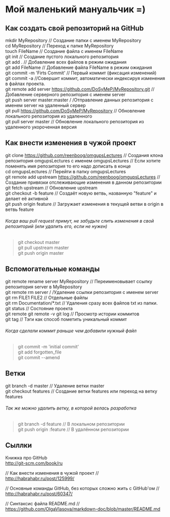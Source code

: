 Мой маленький мануальчик =)
============

Как создать свой репозиторий на GitHub
-------------------------
mkdir MyRepository // Создание папки с именем MyRepository <br/>
cd MyRepository // Переход к папке MyRepository <br/>
touch FileName // Создание файла с именем FileName <br/>
git init // Создание пустого локального репозитория <br/>
git add . // Добавление всех файлов в режим ожидания <br/>
git add FileName // Добавление файла FileName в режим ожидания <br/>
git commit -m 'Firts Commit' // Первый коммит (фиксация изменений) <br/>
git commit -a //Совершит коммит, автоматически индексируя изменения в файлах проекта. <br/>
git remote add server https://github.com/DoSyMeP/MyRepository.git // Добавление серверного репозитория с именем server <br/>
git push server master:master / /Отправление данных репозитория с именем server на удаленный сервер <br/>
git pull https://github.com/DoSyMeP/MyRepository // Обновление локального репозитория из удаленного <br/>
git pull server master // Обновление локального репозитория из удаленного укороченная версия <br/>

Как внести изменения в чужой проект
-------------------------
git clone https://github.com/reenboog/omgupsLectures // Создания клона репозитория omgupsLectures c именем omgupsLectures
// Eсли хотите поменять имя репозитория то его надо дописать в конце <br/>
cd omgupsLectures // Перейти в папку omgupsLectures <br/>
git remote add upstream https://github.com/reenboog/omgupsLectures // Создание привязки отслеживающие изменения в данном репозитории <br/>
git fetch upstream // Обновление upstream <br/>
git checkout -b feature // Создаёт новую ветвь, названную "feature" и делает её активной <br/>
git push origin feature // Загружает изменения в текущей ветви в origin в ветвь feature <br/>
###### Когда ваш pull request примут, не забудьте слить изменения в свой репозиторий (или удалить его, если не нужен) ######
> git checkout master <br/>
> git pull upstream master <br/>
> git push origin master <br/>

Вспомогательные команды
-------------------------
git remote rename server MyRepository // Переименовывает ссылку репозитория server в MyRepository <br/>
git remote rm server / /Удаление ссылки репозитория с именем server <br/>
git rm FILE1 FILE2 // Отдельные файлы <br/>
git rm Documentation/\*.txt // Удаления сразу всех файлов txt из папки. <br/>
git status // Состояние проекта <br/>
git remote 
git remote -v
git log // Просмотр истории коммитов <br/>
git tag // Тэги как способ пометить уникальный коммит <br/>

###### Когда сделали коммит раньше чем добавили нужный файл ######
> git commit -m 'initial commit' <br/>
> git add forgotten_file <br/>
> git commit --amend<br/>

Ветки
-------------------------
git branch -d master // Удаление ветки master <br/>
git checkout features // Создание ветки features или переход на ветку features <br/>
###### Так же можно удалить ветку, в которой велась разработка ######
> git branch -d feature // В локальном репозитории <br/>
> git push origin :feature // В удалённом репозитории <br/>

Сыллки
-------------------------
Книжка про GitHub <br/>
http://git-scm.com/book/ru <br/>

// Как внести изменения в чужой проект // <br/>
http://habrahabr.ru/post/125999/ <br/>

// Основные команды GitHub, без которых сложно жить с GitHub'ом // <br/>
http://habrahabr.ru/post/60347/ <br/>

// Синтаксис файла README.md // <br/>
https://github.com/OlgaVlasova/markdown-doc/blob/master/README.md <br/>
